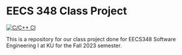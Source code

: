 # EECS 348 Class Project

[![C/C++ CI](https://github.com/kmdeskin/EECS348-Class-Project/actions/workflows/compiles.yml/badge.svg)](https://github.com/kmdeskin/EECS348-Class-Project/actions/workflows/compiles.yml)

This is a repository for our class project done for EECS348 Software Engineering I at KU for the Fall 2023 semester.
